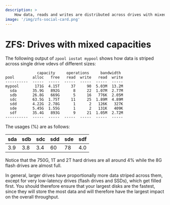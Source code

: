 ```yaml
---
description: >
    How data, reads and writes are distributed across drives with mixed sizes.
image: '/img/zfs-social-card.png'
---
```


# ZFS: Drives with mixed capacities

The following output of `zpool iostat mypool` shows how data is striped across
single drive vdevs of different sizes:

```
              capacity     operations     bandwidth
pool        alloc   free   read  write   read  write
----------  -----  -----  -----  -----  -----  -----
mypool       171G  4.15T     37     90  5.03M  13.2M
  sda       35.9G   892G      8     22  1.07M  2.77M
  sdb       26.8G   669G      5     16   776K  2.05M
  sdc       63.5G  1.75T     11     25  1.89M  4.89M
  sdd       4.22G  2.78G      1      2   126K   327K
  sde       5.45G  1.55G      1      2   131K   409K
  sdf       35.4G   893G      9     21  1.05M  2.72M
----------  -----  -----  -----  -----  -----  -----
```

The usages (%) are as follows:

|sda|sdb|sdc|sdd|sde|sdf
|---|---|---|---|---|---
|3.9|3.8|3.4|60 |78 |4.0

Notice that the 750G, 1T and 2T hard drives are all around 4% while the 8G
flash drives are almost full.

In general, larger drives have proportionally more data striped across them,
except for very low-latency drives (flash drives and SSDs), which get filled
first. You should therefore ensure that your largest disks are the fastest,
since they will store the most data and will therefore have the largest impact
on the overall throughput.
